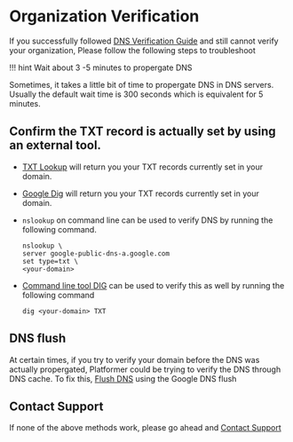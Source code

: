 
# Organization Verification

If you successfully followed [DNS Verification Guide](/user-guides/administration/02-organizations/#domain-verification) and still cannot verify your organization, Please follow the following steps to troubleshoot

!!! hint
    Wait about 3 -5 minutes to propergate DNS

Sometimes, it takes a little bit of time to propergate DNS in DNS servers. Usually the default wait time is 300 seconds which is equivalent for 5 minutes.

## Confirm the TXT record is actually set by using an external tool.

- [TXT Lookup](https://mxtoolbox.com/TXTLookup.aspx) will return you your TXT records currently set in your domain.

- [Google Dig](https://toolbox.googleapps.com/apps/dig/)  will return you your TXT records currently set in your domain.

- `nslookup` on command line can be used to verify DNS by running the following command.

    ```
    nslookup \
    server google-public-dns-a.google.com
    set type=txt \
    <your-domain>
    ```

- [Command line tool DIG](https://www.digitalocean.com/docs/networking/dns/resources/use-dig/) can be used to verify this as well by running the following command

    ```
    dig <your-domain> TXT
    ```

## DNS flush

At certain times, if you try to verify your domain before the DNS was actually propergated, Platformer could be trying to verify the DNS through DNS cache. To fix this, [Flush DNS](https://developers.google.com/speed/public-dns/cache) using the Google DNS flush


## Contact Support

If none of the above methods work, please go ahead and [Contact Support](https://platformer.atlassian.net/servicedesk/customer/portal/1/group/4)